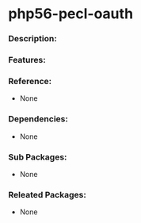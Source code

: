 # php56-pecl-oauth

### Description:


### Features:


### Reference:
* None

### Dependencies:
* None

### Sub Packages:
* None

### Releated Packages:
* None
